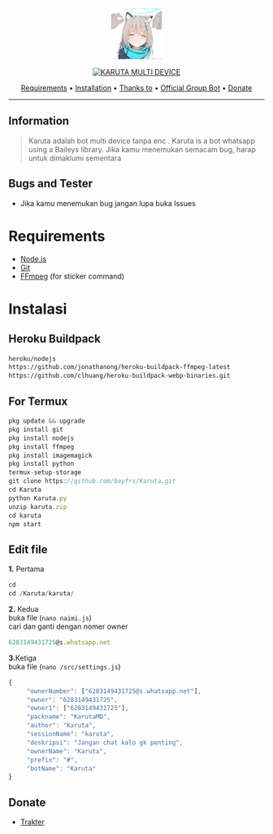 
<p align="center">
<img src="https://raw.githubusercontent.com/bayfrs/Karuta/main/20221111_001827.png" alt="Karuta" width="100"/>


</p>
<p align="center">
<a href="#"><img title="KARUTA MULTI DEVICE" src="https://img.shields.io/badge/KARUTA MULTI DEVICE-green?colorA=%23ff0000&colorB=%23017e40&style=for-the-badge"></a>
</p>

<p align="center">
  <a href="https://github.com/bayfrs/Karuta#requirements">Requirements</a> •
  <a href="https://github.com/bayfrs/Karuta#instalasi">Installation</a> •
  <a href="https://github.com/bayfrs/Karuta#thanks-to">Thanks to</a> •
  <a href="https://github.com/bayfrs/Karuta#Official-Group"> Official Group Bot</a> •
  <a href="https://github.com/bayfrs/Karuta#donate">Donate</a>
</p>
</div>


---

## Information
> Karuta adalah bot multi device tanpa enc . Karuta is a bot whatsapp using a Baileys library.
> Jika kamu menemukan semacam bug, harap untuk dimaklumi sementara

## Bugs and Tester
* Jika kamu menemukan bug jangan lupa buka Issues


# Requirements
* [Node.js](https://nodejs.org/en/)
* [Git](https://git-scm.com/downloads)
* [FFmpeg](https://github.com/BtbN/FFmpeg-Builds/releases/download/autobuild-2020-12-08-13-03/ffmpeg-n4.3.1-26-gca55240b8c-win64-gpl-4.3.zip) (for sticker command)

# Instalasi
## Heroku Buildpack
```bash
heroku/nodejs
https://github.com/jonathanong/heroku-buildpack-ffmpeg-latest
https://github.com/clhuang/heroku-buildpack-webp-binaries.git
```
## For Termux
```ts
pkg update && upgrade 
pkg install git
pkg install nodejs 
pkg install ffmpeg 
pkg install imagemagick 
pkg install python
termux-setup-storage 
git clone https://github.com/bayfrs/Karuta.git
cd Karuta
python Karuta.py
unzip karuta.zip
cd karuta 
npm start
```

## Edit file
<b>1.</b> Pertama
```ts
cd
cd /Karuta/karuta/

```
<b>2.</b> Kedua<br/>
buka file (`nano naimi.js`)
<br/>cari dan ganti dengan nomer owner
```ts
6283149431725@s.whatsapp.net
```
<b>3.</b>Ketiga<br/>
buka file (`nano /src/settings.js`)
```ts
{
     "ownerNumber": ["6283149431725@s.whatsapp.net"],
     "owner": "6283149431725",
     "owner1": ["6283149431725"],
     "packname": "KarutaMD",
     "author": "Karuta",
     "sessionName": "karuta",
     "deskripsi": "Jangan chat kalo gk penting",
     "ownerName": "Karuta",
     "prefix": "#",
     "botName": "Karuta"
}

```

## Donate
- [Trakter](https://l.instagram.com/?u=https%3A%2F%2Ftrakteer.id%2Fbaybae%3Ffbclid%3DPAAabLJ0dLeAsFB7bBB0_Uw8ykDLuUGWpYsUe2hbXln7W4VN-sf9OSxbD04i8&e=ATPdHFhEj3NkLb_PxLDlO-lPDcxnP7QdC6ipLNC6BqQLnznyYJ3RzaxZJwkte0Bn9e5kq5cwVLfKpxUMZkD7KAA&s=1)
